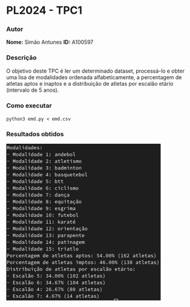 
# PL2024 - TPC1

### Autor
**Nome:** Simão Antunes
**ID:** A100597

### Descrição
O objetivo deste TPC é ler um determinado dataset, processá-lo e obter uma lisa de modalidades ordenada alfabeticamente, a percentagem de atletas aptos e inaptos e a distribuição de atletas por escalão etário (intervalo de 5 anos).

### Como executar
`python3 emd.py < emd.csv`

### Resultados obtidos
![Texto alternativo](Resultados.png)